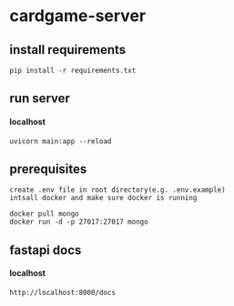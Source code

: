 # cardgame-server

## install requirements
```
pip install -r requirements.txt
```

## run server
#### localhost
```
uvicorn main:app --reload
```


## prerequisites
```
create .env file in root directory(e.g. .env.example)
intsall docker and make sure docker is running

docker pull mongo
docker run -d -p 27017:27017 mongo
```

## fastapi docs
#### localhost
```
http://localhost:8000/docs
```
